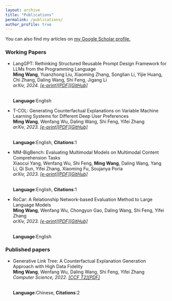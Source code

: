 ```yaml
---
layout: archive
title: "Publications"
permalink: /publications/
author_profile: true
---
```


You can also find my articles on <u><a href="https://scholar.google.com/citations?user=dcqk_mMAAAAJ">my Google Scholar profile</a>.</u>

### Working Papers

<ul>
<li><p>LangGPT: Rethinking Structured Reusable Prompt Design Framework for LLMs from the Programming Language <br />
<b>Ming Wang</b>, Yuanzhong Liu, Xiaoming Zhang, Songlian Li, Yijie Huang, Chi Zhang, Daling Wang, Shi Feng, Jigang Li <br />
  <i>arXiv, 2024. <a href="https://arxiv.org/abs/2402.16929">[e-print]</a><a href="https://arxiv.org/pdf/2402.16929.pdf">[PDF]</a><a href="https://github.com/EmbraceAGI/LangGPT">[GitHub]</a></i></p> <br />
      <b>Language</b>:English
  </li>
</ul>

<ul>
<li><p>T-COL: Generating Counterfactual Explanations on Variable Machine Learning Systems for Different Deep User Preferences <br />
<b>Ming Wang</b>, Wenfang Wu, Daling Wang, Shi Feng, Yifei Zhang <br />
  <i>arXiv, 2023. <a href="https://arxiv.org/abs/2309.16146">[e-print]</a><a href="https://arxiv.org/pdf/2309.16146.pdf">[PDF]</a><a href="https://github.com/NEU-DataMining/T-COL">[GitHub]</a></i></p> <br />
      <b>Language</b>:English, <b>Citations</b>:1
  </li>
</ul>

<ul>
<li><p>MM-BigBench: Evaluating Multimodal Models on Multimodal Content Comprehension Tasks <br />
Xiaocui Yang, Wenfang Wu, Shi Feng, <b>Ming Wang</b>, Daling Wang, Yang Li, Qi Sun, Yifei Zhang, Xiaoming Fu, Soujanya Poria <br />
  <i>arXiv, 2023. <a href="https://arxiv.org/abs/2310.09036">[e-print]</a><a href="https://arxiv.org/pdf/2310.09036.pdf">[PDF]</a><a href="https://github.com/declare-lab/MM-BigBench">[GitHub]</a></i></p> <br />
      <b>Language</b>:English, <b>Citations</b>:1
  </li>
</ul>

<ul>
<li><p>RoCar: A Relationship Network-based Evaluation Method to Large Language Models <br />
<b>Ming Wang</b>, Wenfang Wu, Chongyun Gao, Daling Wang, Shi Feng, Yifei Zhang <br />
  <i>arXiv, 2023. <a href="https://arxiv.org/abs/2307.15997">[e-print]</a><a href="https://arxiv.org/pdf/2307.15997">[PDF]</a><a href="https://github.com/NEU-DataMining/RoCar">[GitHub]</a></i></p> <br />
      <b>Language</b>:English
  </li>
</ul>

### Published papers

<ul>
<li><p>Generative Link Tree: A Counterfactual Explanation Generation Approach with High Data Fidelity <br />
<b>Ming Wang</b>, Wenfang Wu, Daling Wang, Shi Feng, Yifei Zhang <br />
  <i>Computer Science, 2022. <a href="https://www.ccf.org.cn/ccftjgjxskwml/2022-02-20/755179.shtml">[CCF T2]</a><a href="https://sci-m-wang.github.io/files/glt.pdf">[PDF]</a></i></p> <br />
      <b>Language</b>:Chinese, <b>Citations</b>:2
  </li>
</ul>

<!-- <ul>
<li><p>中美贸易战中的重商主义 <br />
夏馨, 李楚璠, <b>王明</b> <br />
<i>商业故事, 2018. <a href="https://sci-m-wang.github.io/files/中美贸易战中的重商主义.pdf">[PDF]</a></i></p>
</li>
</ul> -->
